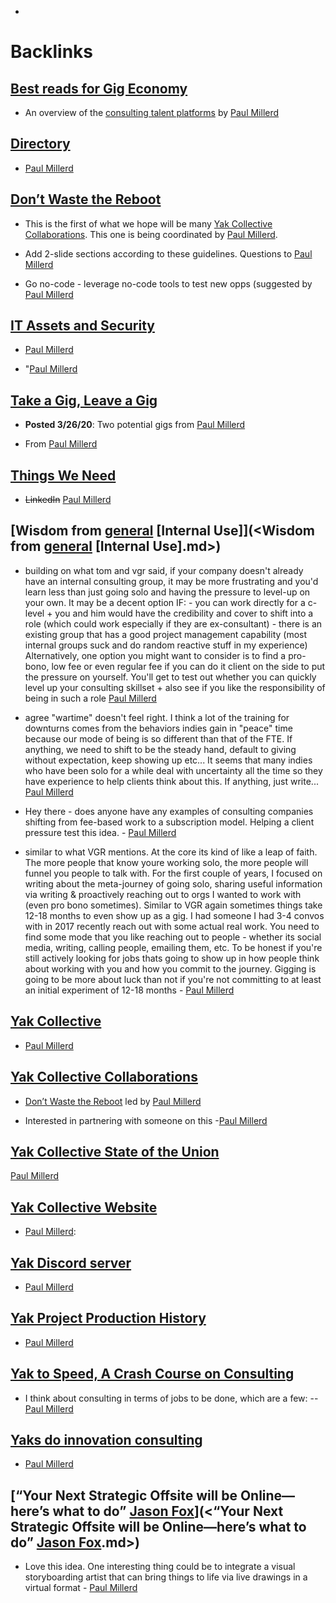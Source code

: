 - 

# Backlinks
## [Best reads for Gig Economy](<Best reads for Gig Economy.md>)
- An overview of the [consulting talent platforms](https://think-boundless.com/freelance-strategy-consulting-talent-marketplaces/) by [Paul Millerd](<Paul Millerd.md>)

## [Directory](<Directory.md>)
- [Paul Millerd](<Paul Millerd.md>)

## [Don’t Waste the Reboot](<Don’t Waste the Reboot.md>)
- This is the first of what we hope will be many [Yak Collective Collaborations](<Yak Collective Collaborations.md>). This one is being coordinated by [Paul Millerd](<Paul Millerd.md>).

- Add 2-slide sections according to these guidelines. Questions to [Paul Millerd](<Paul Millerd.md>)

- Go no-code - leverage no-code tools to test new opps (suggested by [Paul Millerd](<Paul Millerd.md>)

## [IT Assets and Security](<IT Assets and Security.md>)
- [Paul Millerd](<Paul Millerd.md>)

- "[Paul Millerd](<Paul Millerd.md>)

## [Take a Gig, Leave a Gig](<Take a Gig, Leave a Gig.md>)
- **Posted 3/26/20**: Two potential gigs from [Paul Millerd](<Paul Millerd.md>)

- From [Paul Millerd](<Paul Millerd.md>)

## [Things We Need](<Things We Need.md>)
- ~~LinkedIn~~   [Paul Millerd](<Paul Millerd.md>)

## [Wisdom from [general](<general.md>) [Internal Use]](<Wisdom from [general](<general.md>) [Internal Use].md>)
- building on what tom and vgr said, if your company doesn't already have an internal consulting group, it may be more frustrating and you'd learn less than just going solo and having the pressure to level-up on your own. It may be a decent option IF: - you can work directly for a c-level + you and him would have the credibility and cover to shift into a role (which could work especially if they are ex-consultant) - there is an existing group that has a good project management capability (most internal groups suck and do random reactive stuff in my experience) Alternatively, one option you might want to consider is to find a pro-bono, low fee or even regular fee if you can do it client on the side to put the pressure on yourself. You'll get to test out whether you can quickly level up your consulting skillset + also see if you like the responsibility of being in such a role [Paul Millerd](<Paul Millerd.md>)

- agree "wartime" doesn't feel right. I think a lot of the training for downturns comes from the behaviors indies gain in "peace" time because our mode of being is so different than that of the FTE. If anything, we need to shift to be the steady hand, default to giving without expectation, keep showing up etc... It seems that many indies who have been solo for a while deal with uncertainty all the time so they have experience to help clients think about this. If anything, just write... [Paul Millerd](<Paul Millerd.md>)

- Hey there - does anyone have any examples of consulting companies shifting from fee-based work to a subscription model. Helping a client pressure test this idea. - [Paul Millerd](<Paul Millerd.md>)

- similar to what VGR mentions. At the core its kind of like a leap of faith. The more people that know youre working solo, the more people will funnel you people to talk with. For the first couple of years, I focused on writing about the meta-journey of going solo, sharing useful information via writing & proactively reaching out to orgs I wanted to work with (even pro bono sometimes). Similar to VGR again sometimes things take 12-18 months to even show up as a gig. I had someone I had 3-4 convos with in 2017 recently reach out with some actual real work. You need to find some mode that you like reaching out to people - whether its social media, writing, calling people, emailing them, etc. To be honest if you're still actively looking for jobs thats going to show up in how people think about working with you and how you commit to the journey. Gigging is going to be more about luck than not if you're not committing to at least an initial experiment of 12-18 months - [Paul Millerd](<Paul Millerd.md>)

## [Yak Collective](<Yak Collective.md>)
- [Paul Millerd](<Paul Millerd.md>)

## [Yak Collective Collaborations](<Yak Collective Collaborations.md>)
- [Don’t Waste the Reboot](<Don’t Waste the Reboot.md>) led by [Paul Millerd](<Paul Millerd.md>)

- Interested in partnering with someone on this -[Paul Millerd](<Paul Millerd.md>)

## [Yak Collective State of the Union](<Yak Collective State of the Union.md>)
[Paul Millerd](<Paul Millerd.md>)

## [Yak Collective Website](<Yak Collective Website.md>)
- [Paul Millerd](<Paul Millerd.md>):

## [Yak Discord server](<Yak Discord server.md>)
- [Paul Millerd](<Paul Millerd.md>)

## [Yak Project Production History](<Yak Project Production History.md>)
- [Paul Millerd](<Paul Millerd.md>)

## [Yak to Speed, A Crash Course on Consulting](<Yak to Speed, A Crash Course on Consulting.md>)
- I think about consulting in terms of jobs to be done, which are a few: -- [Paul Millerd](<Paul Millerd.md>)

## [Yaks do innovation consulting](<Yaks do innovation consulting.md>)
- [Paul Millerd](<Paul Millerd.md>)

## [“Your Next Strategic Offsite will be Online—here’s what to do” [Jason Fox](<Jason Fox.md>)](<“Your Next Strategic Offsite will be Online—here’s what to do” [Jason Fox](<Jason Fox.md>).md>)
- Love this idea.  One interesting thing could be to integrate a visual storyboarding artist that can bring things to life via live drawings in a virtual format - [Paul Millerd](<Paul Millerd.md>)

